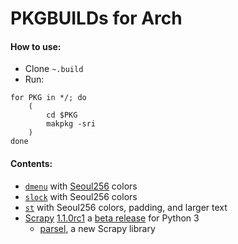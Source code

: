 # PKGBUILDs for Arch

#### How to use:

* Clone `~.build`
* Run:

```{sh}
for PKG in */; do
	(
		cd $PKG
		makpkg -sri
	)
done
```

#### Contents:

* [`dmenu`](http://dmenu.suckless.org) with
  [Seoul256](https://github.com/junegunn/seoul256.vim) colors
* [`slock`](http://tools.suckless.org/slock) with Seoul256 colors
* [`st`](http://st.suckless.org) with Seoul256 colors, padding, and larger
  text
* [Scrapy](http://scrapy.org/) [1.1.0rc1](https://pypi.python.org/pypi/Scrapy/1.1.0rc1) a [beta release](https://blog.scrapinghub.com/2016/02/04/python-3-support-with-scrapy-1-1rc1/) for Python 3
    * [parsel](https://github.com/scrapy/parsel), a new Scrapy library
